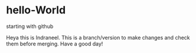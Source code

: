 # hello-World
starting with github

Heya this is Indraneel. This is a branch/version to make changes and check them before merging.
Have a good day!
